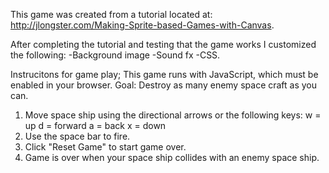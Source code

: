 
This game was created from a tutorial located at: http://jlongster.com/Making-Sprite-based-Games-with-Canvas.

After completing the tutorial and testing that the game works I customized the following:
-Background image
-Sound fx
-CSS.

Instrucitons for game play;
This game runs with JavaScript, which must be enabled in your browser.
Goal: Destroy as many enemy space craft as you can.

1. Move space ship using the directional arrows or the following keys:
    w = up
    d = forward
    a = back
    x = down
2. Use the space bar to fire.
3. Click "Reset Game" to start game over.
4. Game is over when your space ship collides with an enemy space ship.